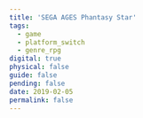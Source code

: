 ```yaml
---
title: 'SEGA AGES Phantasy Star'
tags:
  - game
  - platform_switch
  - genre_rpg
digital: true
physical: false
guide: false
pending: false
date: 2019-02-05
permalink: false
---
```


